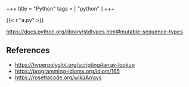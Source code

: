 +++
title = "Python"
tags = [ "python" ]
+++

{{< r "a.py" >}}

<https://docs.python.org/library/stdtypes.html#mutable-sequence-types>

## References

- <https://hyperpolyglot.org/scripting#array-lookup>
- <https://programming-idioms.org/idiom/165>
- <https://rosettacode.org/wiki/Arrays>
